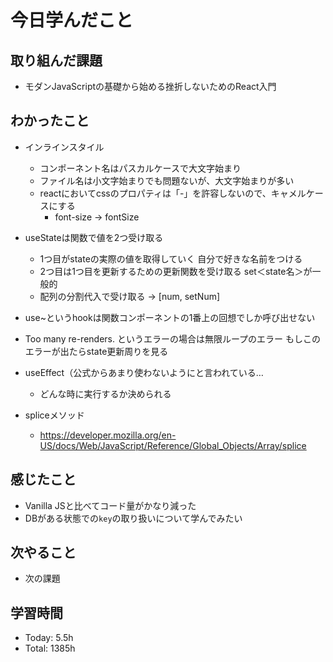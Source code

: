 # 今日学んだこと
## 取り組んだ課題
- モダンJavaScriptの基礎から始める挫折しないためのReact入門
## わかったこと
- インラインスタイル
    - コンポーネント名はパスカルケースで大文字始まり
    - ファイル名は小文字始まりでも問題ないが、大文字始まりが多い
    - reactにおいてcssのプロパティは「-」を許容しないので、キャメルケースにする
        - font-size → fontSize

- useStateは関数で値を2つ受け取る
    - 1つ目がstateの実際の値を取得していく 自分で好きな名前をつける
    - 2つ目は1つ目を更新するための更新関数を受け取る set＜state名＞が一般的
    - 配列の分割代入で受け取る → [num, setNum]

- use~というhookは関数コンポーネントの1番上の回想でしか呼び出せない

- Too many re-renders. というエラーの場合は無限ループのエラー
もしこのエラーが出たらstate更新周りを見る

- useEffect（公式からあまり使わないようにと言われている…
    - どんな時に実行するか決められる

- spliceメソッド
    - https://developer.mozilla.org/en-US/docs/Web/JavaScript/Reference/Global_Objects/Array/splice
## 感じたこと
- Vanilla JSと比べてコード量がかなり減った
- DBがある状態での`key`の取り扱いについて学んでみたい
## 次やること
- 次の課題
## 学習時間
- Today: 5.5h
- Total: 1385h